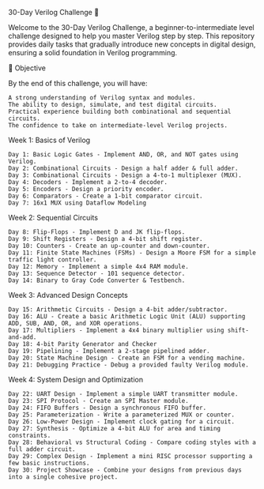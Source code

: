 30-Day Verilog Challenge 🚀

Welcome to the 30-Day Verilog Challenge, a beginner-to-intermediate level challenge designed to help you master Verilog step by step. This repository provides daily tasks that gradually introduce new concepts in digital design, ensuring a solid foundation in Verilog programming.

🎯 Objective

By the end of this challenge, you will have:

    A strong understanding of Verilog syntax and modules.
    The ability to design, simulate, and test digital circuits.
    Practical experience building both combinational and sequential circuits.
    The confidence to take on intermediate-level Verilog projects.
    
Week 1: Basics of Verilog

    Day 1: Basic Logic Gates - Implement AND, OR, and NOT gates using Verilog.
    Day 2: Combinational Circuits - Design a half adder & full adder.
    Day 3: Combinational Circuits - Design a 4-to-1 multiplexer (MUX).
    Day 4: Decoders - Implement a 2-to-4 decoder.
    Day 5: Encoders - Design a priority encoder.
    Day 6: Comparators - Create a 1-bit comparator circuit.
    Day 7: 16x1 MUX using Dataflow Modeling

Week 2: Sequential Circuits

    Day 8: Flip-Flops - Implement D and JK flip-flops.
    Day 9: Shift Registers - Design a 4-bit shift register.
    Day 10: Counters - Create an up-counter and down-counter.
    Day 11: Finite State Machines (FSMs) - Design a Moore FSM for a simple traffic light controller.
    Day 12: Memory - Implement a simple 4x4 RAM module.
    Day 13: Sequence Detector - 101 sequence detector.
    Day 14: Binary to Gray Code Converter & Testbench.

Week 3: Advanced Design Concepts

    Day 15: Arithmetic Circuits - Design a 4-bit adder/subtractor.
    Day 16: ALU - Create a basic Arithmetic Logic Unit (ALU) supporting ADD, SUB, AND, OR, and XOR operations.
    Day 17: Multipliers - Implement a 4x4 binary multiplier using shift-and-add.
    Day 18: 4-bit Parity Generator and Checker
    Day 19: Pipelining - Implement a 2-stage pipelined adder.
    Day 20: State Machine Design - Create an FSM for a vending machine.
    Day 21: Debugging Practice - Debug a provided faulty Verilog module.

Week 4: System Design and Optimization

    Day 22: UART Design - Implement a simple UART transmitter module.
    Day 23: SPI Protocol - Create an SPI Master module.
    Day 24: FIFO Buffers - Design a synchronous FIFO buffer.
    Day 25: Parameterization - Write a parameterized MUX or counter.
    Day 26: Low-Power Design - Implement clock gating for a circuit.
    Day 27: Synthesis - Optimize a 4-bit ALU for area and timing constraints.
    Day 28: Behavioral vs Structural Coding - Compare coding styles with a full adder circuit.
    Day 29: Complex Design - Implement a mini RISC processor supporting a few basic instructions.
    Day 30: Project Showcase - Combine your designs from previous days into a single cohesive project.
